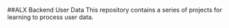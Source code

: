 ##ALX Backend User Data
This repository contains a series of projects for learning to process user data.